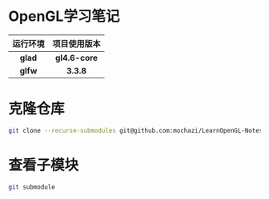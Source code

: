 # OpenGL学习笔记

|**运行环境**|**项目使用版本**|
|:----:|:--------:|
|**glad**|**gl4.6-core**|
|**glfw**|**3.3.8**|

# 克隆仓库

```bash
git clone --recurse-submodules git@github.com:mochazi/LearnOpenGL-Notes.git
```

# 查看子模块

```bash
git submodule
```